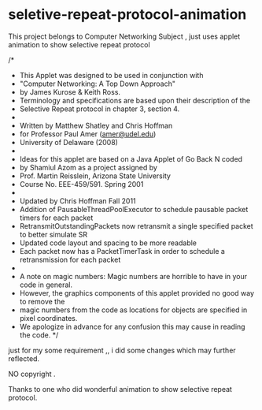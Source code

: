 # seletive-repeat-protocol-animation
This project belongs to Computer Networking Subject , just uses applet animation to show selective repeat protocol


/*
 *    This Applet was designed to be used in conjunction with
 *    "Computer Networking: A Top Down Approach"
 *    by James Kurose & Keith Ross.
 *    Terminology and specifications are based upon their description of the
 *    Selective Repeat protocol in chapter 3, section 4.
 *
 *    Written by Matthew Shatley and Chris Hoffman
 *    for Professor Paul Amer (amer@udel.edu)
 *    University of Delaware (2008)
 *
 *    Ideas for this applet are based on a Java Applet of Go Back N coded
 *    by Shamiul Azom as a project assigned by 
 *    Prof. Martin Reisslein, Arizona State University
 *    Course No. EEE-459/591. Spring 2001
 *
 *    Updated by Chris Hoffman  Fall 2011
 *    Addition of PausableThreadPoolExecutor to schedule pausable packet timers for each packet
 *    RetransmitOutstandingPackets now retransmit a single specified packet to better simulate SR
 *    Updated code layout and spacing to be more readable
 *    Each packet now has a PacketTimerTask in order to schedule a retransmission for each packet
 *
 *    A note on magic numbers: Magic numbers are horrible to have in your code in general.
 *    However, the graphics components of this applet provided no good way to remove the
 *    magic numbers from the code as locations for objects are specified in pixel coordinates. 
 *    We apologize in advance for any confusion this may cause in reading the code. 
 */
 
 just for my some requirement ,, i did some changes which may further reflected.
 
 NO copyright .
 
 Thanks to one who did wonderful animation to show selective repeat protocol.
